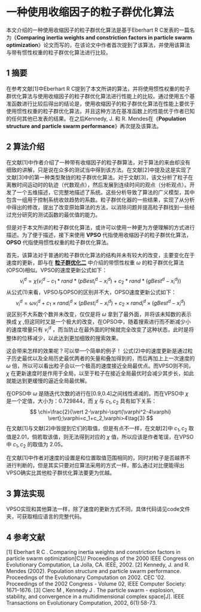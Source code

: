 # 一种使用收缩因子的粒子群优化算法

本文介绍的一种使用收缩因子的粒子群优化算法是基于Eberhart R C发表的一篇名为《**Comparing inertia weights and constriction factors in particle swarm optimization**》论文而写的，在该论文中作者首次提到了该算法，并使用该算法与带有惯性权重的粒子群优化算法进行比较。

## 1 摘要

在参考文献[1]中Eberhart R C提到了本文所讲的算法，并将使用惯性权重的粒子群优化算法与使用收缩因子的粒子群优化算法进行性能上的比较。通过使用五个基准函数进行比较后得出的结论是，使用收缩因子的粒子群优化算法在性能上要优于使用惯性权重的粒子群优化算法，并且这种方法在基准函数上的性能优于作者已知的任何其他已发表的结果。在之后Kennedy, J. 和 R. Mendes在《**Population structure and particle swarm performance**》再次提及该算法。

## 2 算法介绍

在文献[1]中作者介绍了一种带有收缩因子的粒子群算法，对于算法的来由却没有细致的讲解，只是说在众多的测试当中得到该方法。在文献[2]中提及这是实现了文献[3]中的第一种类型聚拢的粒子群优化算法。对于文献[3]，该文分析了粒子在离散时间运动时的轨迹（代数观点），然后发展到连续时间的观点（分析观点）。开发了一个五维描述，它完整地描述了系统。这些分析导致了算法的广义模型，其中包含一组用于控制系统收敛趋势的系数。粒子群优化器的一些结果，实现了从分析中得出的修改，提出了改变原始算法的方法，以消除问题并提高粒子群找到一些经过充分研究的测试函数的最优值的能力。

但是对于本文所讲的粒子群优化算法，或许可以使用一种更为方便理解的方式进行描述。为了便于描述，接下来使用 **VPSO** 代指使用收缩因子的粒子群优化算法，**OPSO** 代指使用惯性权重的粒子群优化算法。

首先，该算法对于普通的粒子群优化算法的结构并未有较大的改变，主要变化在于速度的更新，即与在 **[粒子群优化二](粒子群优化二.md)** 中介绍的带惯性权重 $\omega$ 的粒子群优化算法(OPSO)相似。VPSO的速度更新公式如下：
$$
v_i^d=\chi(v_i^d-c_1*rand*(pBest_i^d-x_i^d)+c_2*rand*(gBest^d-x_i^d))\tag{1}
$$
从公式(1)来看，VPSO与OPSO的区别并不大，OPSO速度更新公式如下：
$$
v_i^d=\omega v_i^d+c_1\times rand_i^d\times (pBest_i^d-x_i^d)+c_2\times rand_i^d\times (gBest^d-x_i^d) \tag{2}
$$
说区别不大系数个数并未改变，仅仅是将 $\omega$ 拿到了最外面，并将该未知数的表示换成 $\chi$ ,但这同时又是一个极大的改变，在OPSO中，随着搜索进行而不断减少小的速度增量只有 $v_i^d$ ，而当防止在最外面的时候就完全改变了这种状态，此时是将整体的位移减少，以此达到更加细致的搜索效果。

这会带来怎样的效果呢？可以举一个简单的例子！
公式(2)中的速度更新是通过粒子历史最优以及全局历史最优两者的矢量和叠加得到的，而后再加上上一次速度的 $\omega$ 倍，所以可以看出粒子会以一个极高的速度接近全局最优点。而VPSO则不同，$\chi$ 在更新速度时是作用于全局，以至于粒子在接近全局最优时会减少其步长，如此就能达到更缓慢的逼近全局最优解。

在OPSO中 $\omega$ 是随迭代次数的进行在[0.9,0.4]之间线性递减的。而在VPSO中 $\chi$ 是一个定值，大小为：0.729844，而 $\chi$ 与 $c_1,c_2$ 具有如下关系：
$$
\chi=\frac{2}{\vert 2-\varphi-\sqrt{\varphi^2-4\varphi} \vert};\varphi=c_1+c_2,\varphi>4\tag{3}
$$
在文献[1]与文献[2]中皆提到它们的取值，但是有点不一样，在文献[2]中 $c_1,c_2$ 取值是2.01，倘若取该值，则无法得到对应的 $\chi$ 值，所以应该是作者笔误，在VPSO中 $c_1,c_2$ 的取值为 2.05。

在文献[1]中作者对速度的设置是和位置取值范围相同的，同时对粒子是否越界不进行判断的，但是其实只要对应算法采用的方式一样，那么通过对比便能得出VPSO确实比其他粒子群优化算法要更为优越。

## 3 算法实现

VPSO实现和其他算法一样，除了速度的更新方式不同，具体代码请见code文件夹，可获取相应语言的完整代码。

## 4 参考文献

[1] Eberhart R C . Comparing inertia weights and constriction factors in particle swarm optimization[C]// Proceedings of the 2000 IEEE Congress on Evolutionary Computation, La Jolla, CA. IEEE, 2002.
[2] Kennedy, J. and R. Mendes (2002). Population structure and particle swarm performance. Proceedings of the Evolutionary Computation on 2002. CEC '02. Proceedings of the 2002 Congress - Volume 02, IEEE Computer Society: 1671–1676.
[3] Clerc M ,  Kennedy J . The particle swarm - explosion, stability, and convergence in a multidimensional complex space[J]. IEEE Transactions on Evolutionary Computation, 2002, 6(1):58-73.
